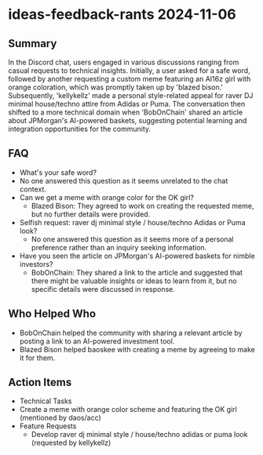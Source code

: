 # ideas-feedback-rants 2024-11-06

## Summary
 In the Discord chat, users engaged in various discussions ranging from casual requests to technical insights. Initially, a user asked for a safe word, followed by another requesting a custom meme featuring an AI16z girl with orange coloration, which was promptly taken up by 'blazed bison.' Subsequently, 'kellykellz' made a personal style-related appeal for raver DJ minimal house/techno attire from Adidas or Puma. The conversation then shifted to a more technical domain when 'BobOnChain' shared an article about JPMorgan's AI-powered baskets, suggesting potential learning and integration opportunities for the community.

## FAQ
 - What's your safe word?
  - No one answered this question as it seems unrelated to the chat context.
- Can we get a meme with orange color for the OK girl?
  - Blazed Bison: They agreed to work on creating the requested meme, but no further details were provided.
- Selfish request: raver dj minimal style / house/techno Adidas or Puma look?
  - No one answered this question as it seems more of a personal preference rather than an inquiry seeking information.
- Have you seen the article on JPMorgan's AI-powered baskets for nimble investors?
  - BobOnChain: They shared a link to the article and suggested that there might be valuable insights or ideas to learn from it, but no specific details were discussed in response.

## Who Helped Who
 - BobOnChain helped the community with sharing a relevant article by posting a link to an AI-powered investment tool.
- Blazed Bison helped baoskee with creating a meme by agreeing to make it for them.

## Action Items
 - Technical Tasks
  - Create a meme with orange color scheme and featuring the OK girl (mentioned by daos/acc)
- Feature Requests
  - Develop raver dj minimal style / house/techno adidas or puma look (requested by kellykellz)

